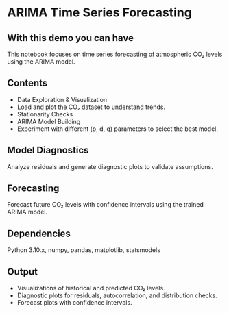 # ARIMA Time Series Forecasting

## With this demo you can have

This notebook focuses on time series forecasting of atmospheric CO₂ levels using the ARIMA model.

## Contents

* Data Exploration & Visualization
* Load and plot the CO₂ dataset to understand trends.
* Stationarity Checks
* ARIMA Model Building
* Experiment with different (p, d, q) parameters to select the best model.

## Model Diagnostics

Analyze residuals and generate diagnostic plots to validate assumptions.

## Forecasting
Forecast future CO₂ levels with confidence intervals using the trained ARIMA model.

## Dependencies

Python 3.10.x, numpy, pandas, matplotlib, statsmodels

## Output

* Visualizations of historical and predicted CO₂ levels.
* Diagnostic plots for residuals, autocorrelation, and distribution checks.
* Forecast plots with confidence intervals.